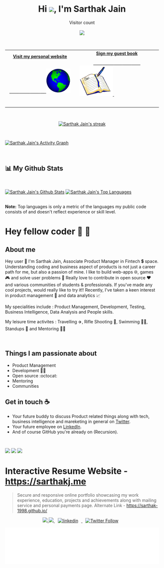 
<!--
**sarthak-1998/sarthak-1998** is a ✨ _special_ ✨ repository because its `README.md` (this file) appears on your GitHub profile.

Here are some ideas to get you started:

- 🔭 I’m currently working on ...
- 🌱 I’m currently learning ...
- 👯 I’m looking to collaborate on ...
- 🤔 I’m looking for help with ...
- 💬 Ask me about ...
- 📫 How to reach me: ...
- 😄 Pronouns: ...
- ⚡ Fun fact: ...
-->


<h1 align="center">Hi <img src="https://raw.githubusercontent.com/MartinHeinz/MartinHeinz/master/wave.gif" width="30px">, I'm Sarthak Jain</h1>



 <!-- <p align="center"> 

[![Sarthak's github stats](https://github-readme-stats.vercel.app/api?username=sarthak-1998&show_icons=true)](https://github.com/sarthak-1998)

</p> -->

<p align="center"> 
  Visitor count<br> <br>
  <img src="https://profile-counter.glitch.me/sarthak-1998/count.svg" />
</p>

<br/>




<!-- Social -->
<table width="100%">
<tr>
<td align="center">
<a href="https://www.sarthakj.me/">
<strong>Visit my personal website </strong>
<br />
<br />

<!-- Centering something has never been easy, has it? -->
<span>&nbsp;&nbsp;&nbsp;&nbsp;&nbsp;&nbsp;&nbsp;&nbsp;</span>
<span>&nbsp;&nbsp;&nbsp;&nbsp;&nbsp;&nbsp;&nbsp;&nbsp;</span>
<span>&nbsp;&nbsp;&nbsp;&nbsp;&nbsp;&nbsp;&nbsp;&nbsp;</span>
<span>&nbsp;&nbsp;&nbsp;&nbsp;</span>
<img alt="Globe" height="80" src="https://github.com/sarthak-1998/sarthak-1998/blob/master/Assets/globe.gif?raw=true">
</a>
<span>&nbsp;&nbsp;&nbsp;&nbsp;&nbsp;&nbsp;&nbsp;&nbsp;</span>
<span>&nbsp;&nbsp;&nbsp;&nbsp;&nbsp;&nbsp;&nbsp;&nbsp;</span>
<span>&nbsp;&nbsp;&nbsp;&nbsp;&nbsp;&nbsp;&nbsp;&nbsp;</span>
<span>&nbsp;&nbsp;&nbsp;&nbsp;&nbsp;&nbsp;&nbsp;&nbsp;</span>
</td>
<td align="center">
<a href="https://github.com/sarthak-1998/sarthak-1998/issues/new?assignees=sarthak-1998&labels=Guestbook+Entry&template=guestbook-entry.md&title=New+Entry+by+Name">
<strong>Sign my guest book</strong>
<br />

<span>&nbsp;&nbsp;&nbsp;&nbsp;&nbsp;&nbsp;&nbsp;&nbsp;</span>
<span>&nbsp;&nbsp;&nbsp;&nbsp;&nbsp;&nbsp;&nbsp;&nbsp;</span>
<span>&nbsp;&nbsp;&nbsp;&nbsp;&nbsp;&nbsp;&nbsp;</span> 
<span>&nbsp;&nbsp;&nbsp;&nbsp;&nbsp;&nbsp;&nbsp;</span> 
<span>&nbsp;&nbsp;&nbsp;&nbsp;&nbsp;&nbsp;&nbsp;</span> 
<img height="100" alt="Book" src="https://github.com/sarthak-1998/sarthak-1998/blob/master/Assets/book.gif?raw=true"> 
</a>
<span>&nbsp;&nbsp;&nbsp;&nbsp;&nbsp;&nbsp;&nbsp;&nbsp;</span>
<span>&nbsp;&nbsp;&nbsp;&nbsp;&nbsp;&nbsp;&nbsp;&nbsp;</span>
<span>&nbsp;&nbsp;&nbsp;&nbsp;&nbsp;&nbsp;&nbsp;&nbsp;</span>
<span>&nbsp;&nbsp;&nbsp;&nbsp;&nbsp;&nbsp;&nbsp;&nbsp;</span>
<span>&nbsp;&nbsp;&nbsp;&nbsp;&nbsp;&nbsp;&nbsp;&nbsp;</span>    
</td>
</tr>
</table>

<br>

<p align="center">
    <a href="https://github.com/sarthak-1998">
        <img title="🔥 Get streak stats for your profile at git.io/streak-stats" alt="Sarthak Jain's streak" src="https://github-readme-streak-stats.herokuapp.com/?user=sarthak-1998"/>
    </a>
</p>

<br>

<a href="https://github.com/sarthak-1998"><img alt="Sarthak Jain's Activity Graph" src="https://activity-graph.herokuapp.com/graph?username=sarthak-1998&bg_color=0D1117&color=5BCDEC&line=5BCDEC&point=FFFFFF&hide_border=true" /></a>


<br>

## 📊 My Github Stats

<br>

<a href="https://github.com/sarthak-1998"><img alt="Sarthak Jain's Github Stats" src="https://github-readme-stats.vercel.app/api?username=sarthak-1998&show_icons=true&count_private=true&theme=react&hide_border=true&bg_color=0D1117" /></a>
<a href="https://github.com/sarthak-1998"><img alt="Sarthak Jain's Top Languages" src="https://github-readme-stats.vercel.app/api/top-langs/?username=sarthak-1998&langs_count=8&count_private=true&layout=compact&theme=react&hide_border=true&bg_color=0D1117" /></a>

  <br>
  <b>Note:</b> Top languages is only a metric of the languages my public code consists of and doesn't reflect experience or skill level.


# Hey fellow coder :wave: 👋

## About me



Hey user 👋 I'm Sarthak Jain, Associate Product Manager in Fintech 💲 space. Understanding coding and business aspect of products is not just a career path for me, but also a passion of mine. I like to build web-apps 🌐, games 🎮 and solve user problems 🧐 Really love to contribute in open source ❤️ and various communities of students & professionals. If you've made any cool projects, would really like to try it!! Recently, I've taken a keen interest in product management 💭 and data analytics 📈

My specialities include : Product Management, Development, Testing, Business Intelligence, Data Analysis and People skills.

My leisure time activites : Travelling ✈️, Rifle Shooting 🔫, Swimming 🏊‍♂️, Standups 🤣 and Mentoring 👨‍🏫  

<br>

<p align="center"> 

<!-- [![ReadMe Card](https://github-readme-stats.vercel.app/api/pin/?username=sarthak-1998&repo=sarthak-1998.github.io&show_owner=true)](https://github.com/sarthak-1998/sarthak-1998.github.io/) -->



<!-- [![Top Langs](https://github-readme-stats.vercel.app/api/top-langs/?username=sarthak-1998)](https://github.com/sarthak-1998) -->

</p>



## Things I am passionate about

- Product Management
- Development 👨‍💻
- Open source :octocat:
- Mentoring 
- Communities

## Get in touch :coffee:

- Your future buddy to discuss Product related things along with tech, business intelligence and mareketing in general on [Twitter](https://twitter.com/sarcastic_sark).
- Your future employee on [LinkedIn](https://www.linkedin.com/in/sarthak-jain24apr98/).
- And of course GitHub you're already on (Recursion).

<br>

<p align="centre">
<a href = "https://www.linkedin.com/in/sarthak-jain24apr98/"><img src="https://img.icons8.com/fluent/48/000000/linkedin.png"/></a>
<a href = "https://www.instagram.com/sarthak_jaintleman/"><img src="https://img.icons8.com/fluent/48/000000/instagram-new.png"/></a>
<a href = "mailto:dev@sarthakj.me?Subject=Regarding Github Profile"><img src="https://img.icons8.com/color/48/000000/gmail.png"/></a>

</p>


# Interactive Resume Website - **https://sarthakj.me**

> Secure and responsive online portfolio showcasing my work experience, education, projects and achievements along with mailing service and personal payments page. 
 Alternate Link -   https://sarthak-1998.github.io/



                                            

<p align = "center">
  

  
   <a href="https://github.com/sarthak-1998/">
    <img src="https://img.shields.io/github/followers/sarthak-1998?label=Follow%20sarthak-1998&style=social"></img>
  </a>
  

  <a href="https://github.com/sarthak-1998/sarthak-1998.github.io/commits">
    <img src="https://img.shields.io/github/last-commit/sarthak-1998/sarthak-1998.github.io"></img>
  </a>

<a href="https://www.linkedin.com/in/sarthak-jain24apr98/" rel="nofollow noreferrer">
                <img style="padding-right: 10px;padding-left: 10px;" src="https://img.shields.io/badge/LinkedIn-Sarthak Jain-blue?style=social&logo=LinkedIn" alt="linkedin">
              </img>
              </a>

  <a href="https://twitter.com/intent/follow?original_referer=https%3A%2F%2Fpublish.twitter.com%2F&ref_src=twsrc%5Etfw&region=follow_link&screen_name=sarcastic_sark&tw_p=followbutton">
                <img style="padding-right: 10px;padding-left: 10px;" alt="Twitter Follow" src="https://img.shields.io/twitter/follow/sarcastic_sark?style=social">
              </img>
              </a>
</p >


<div align="center">

<img height="120" alt="Thanks for visiting me" width="100%" src= "https://github.com/sarthak-1998/sarthak-1998/blob/master/Assets/Thanks.svg" />
<br />


</div>
